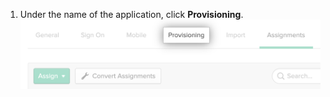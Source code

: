 1. Under the name of the application, click **Provisioning**. ![Registerkarte "Provisioning" (Bereitstellung) der Okta-Anwendung](/assets/images/help/saml/okta-provisioning-tab.png)